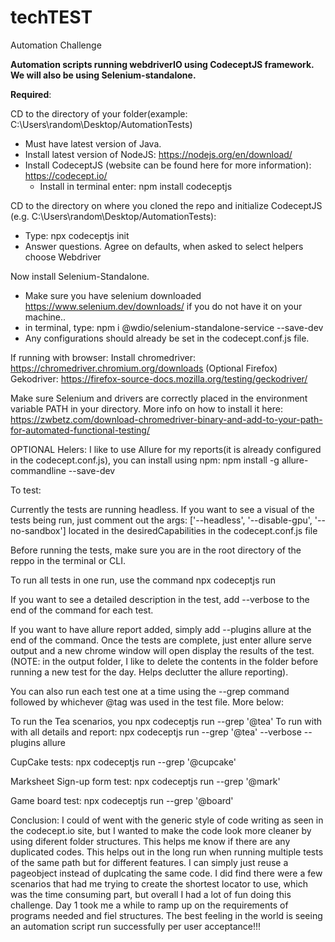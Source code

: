 # techTEST
Automation Challenge

******Automation scripts running webdriverIO using CodeceptJS framework. We will also be using Selenium-standalone.******

**Required**:

CD to the directory of your folder(example: C:\Users\random\Desktop/AutomationTests)
- Must have latest version of Java.
- Install latest version of NodeJS: https://nodejs.org/en/download/
- Install CodeceptJS (website can be found here for more information): https://codecept.io/
  - Install in terminal enter: npm install codeceptjs
  
CD to the directory on where you cloned the repo and initialize CodeceptJS (e.g. C:\Users\random\Desktop/AutomationTests):
  - Type: npx codeceptjs init
  - Answer questions. Agree on defaults, when asked to select helpers choose Webdriver

Now install Selenium-Standalone.
  - Make sure you have selenium downloaded https://www.selenium.dev/downloads/ if you do not have it on your machine..
  - in terminal, type: npm i @wdio/selenium-standalone-service --save-dev
  - Any configurations should already be set in the codecept.conf.js file.

  If running with browser:
  Install chromedriver: https://chromedriver.chromium.org/downloads
  (Optional Firefox) Gekodriver: https://firefox-source-docs.mozilla.org/testing/geckodriver/

  Make sure Selenium and drivers are correctly placed in the environment variable PATH in your directory. More info on how to install it here: https://zwbetz.com/download-chromedriver-binary-and-add-to-your-path-for-automated-functional-testing/


  OPTIONAL Helers:
  I like to use Allure for my reports(it is already configured in the codecept.conf.js), you can install using npm: npm install -g allure-commandline --save-dev


To test:

Currently the tests are running headless. If you want to see a visual of the tests being run, just comment out the args: ['--headless', '--disable-gpu', '--no-sandbox'] located in the desiredCapabilities in the codecept.conf.js file

Before running the tests, make sure you are in the root directory of the reppo in the terminal or CLI.

To run all tests in one run, use the command npx codeceptjs run

If you want to see a detailed description in the test, add --verbose to the end of the command for each test.

If you want to have allure report added, simply add --plugins allure at the end of the command. Once the tests are complete, just enter allure serve output and a new chrome window will open display the results of the test. (NOTE: in the output folder, I like to delete the contents in the folder before running a new test for the day. Helps declutter the allure reporting).

You can also run each test one at a time using the --grep command followed by whichever @tag was used in the test file. More below:

To run the Tea scenarios, you npx codeceptjs run --grep '@tea'
To run with with all details and report: npx codeceptjs run --grep '@tea' --verbose --plugins allure

CupCake tests:
npx codeceptjs run --grep '@cupcake'

Marksheet Sign-up form test:
npx codeceptjs run --grep '@mark'

Game board test:
npx codeceptjs run --grep '@board'

Conclusion:
I could of went with the generic style of code writing as seen in the codecept.io site, but I wanted to make the code look more cleaner by using diferent folder structures. This helps me know if there are any duplicated codes. This helps out in the long run when running multiple tests of the same path but for different features. I can simply just reuse a pageobject instead of duplcating the same code. I did find there were a few scenarios that had me trying to create the shortest locator to use, which was the time consuming part, but overall I had a lot of fun doing this challenge. Day 1 took me a while to ramp up on the requirements of programs needed and fiel structures. The best feeling in the world is seeing an automation script run successfully per user acceptance!!!
